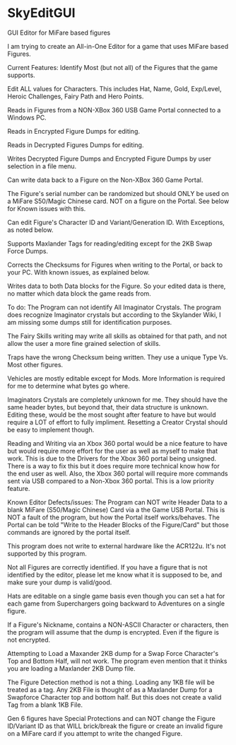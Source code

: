 # SkyEditGUI
GUI Editor for MiFare based figures

I am trying to create an All-in-One Editor for a game that uses MiFare based Figures.

Current Features:
Identify Most (but not all) of the Figures that the game supports.

Edit ALL values for Characters. This includes Hat, Name, Gold, Exp/Level, Heroic Challenges, Fairy Path and Hero Points.

Reads in Figures from a NON-XBox 360 USB Game Portal connected to a Windows PC.

Reads in Encrypted Figure Dumps for editing.

Reads in Decrypted Figures Dumps for editing.

Writes Decrypted Figure Dumps and Encrypted Figure Dumps by user selection in a file menu.

Can write data back to a Figure on the Non-XBox 360 Game Portal.

The Figure's serial number can be randomized but should ONLY be used on a MiFare S50/Magic Chinese card. NOT on a figure on the Portal. See below for Known issues with this.

Can edit Figure's Character ID and Variant/Generation ID. With Exceptions, as noted below.

Supports Maxlander Tags for reading/editing except for the 2KB Swap Force Dumps.

Corrects the Checksums for Figures when writing to the Portal, or back to your PC.  With known issues, as explained below.

Writes data to both Data blocks for the Figure. So your edited data is there, no matter which data block the game reads from.


To do:
The Program can not identify All Imaginator Crystals. The program does recognize Imaginator crystals but according to the Skylander Wiki, I am missing some dumps still for identification purposes.

The Fairy Skills writing may write all skills as obtained for that path, and not allow the user a more fine grained selection of skills.

Traps have the wrong Checksum being written.  They use a unique Type Vs. Most other figures.

Vehicles are mostly editable except for Mods.  More Information is required for me to determine what bytes go where.

Imaginators Crystals are completely unknown for me. They should have the same header bytes, but beyond that, their data structure is unknown. Editing these, would be the most sought after feature to have but would require a LOT of effort to fully impliment. Resetting a Creator Crystal should be easy to implement though.

Reading and Writing via an Xbox 360 portal would be a nice feature to have but would require more effort for the user as well as myself to make that work. This is due to the Drivers for the Xbox 360 portal being unsigned. There is a way to fix this but it does require more technical know how for the end user as well. Also, the Xbox 360 portal will require more commands sent via USB compared to a Non-Xbox 360 portal. This is a low priority feature.


Known Editor Defects/issues:
The Program can NOT write Header Data to a blank MiFare (S50/Magic Chinese) Card via a the Game USB Portal. This is NOT a fault of the program, but how the Portal itself works/behaves. The Portal can be told "Write to the Header Blocks of the Figure/Card" but those commands are ignored by the portal itself.

This program does not write to external hardware like the ACR122u. It's not supported by this program.

Not all Figures are correctly identified. If you have a figure that is not identified by the editor, please let me know what it is supposed to be, and make sure your dump is valid/good.

Hats are editable on a single game basis even though you can set a hat for each game from Superchargers going backward to Adventures on a single figure.

If a Figure's Nickname, contains a NON-ASCII Character or characters, then the program will assume that the dump is encrypted. Even if the figure is not encrypted.

Attempting to Load a Maxander 2KB dump for a Swap Force Character's Top and Bottom Half, will not work. The program even mention that it thinks you are loading a Maxlander 2KB Dump file.

The Figure Detection method is not a thing. Loading any 1KB file will be treated as a tag. Any 2KB File is thought of as a Maxlander Dump for a Swapforce Character top and bottom half. But this does not create a valid Tag from a blank 1KB File.

Gen 6 figures have Special Protections and can NOT change the Figure ID/Variant ID as that WILL brick/break the figure or create an invalid figure on a MiFare card if you attempt to write the changed Figure.
